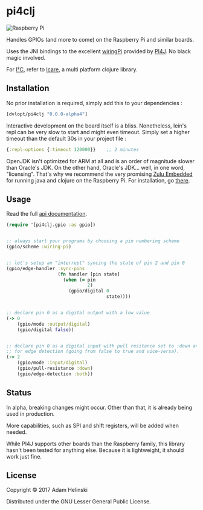 # pi4clj

![Raspberry Pi](http://i.imgur.com/FeW5Q.png)

Handles GPIOs (and more to come) on the Raspberry Pi and similar boards.

Uses the JNI bindings to the excellent [wiringPi](http://www.wiringpi.com)
provided by [PI4J](http://www.pi4j.com). No black magic involved.

For [I²C](https://en.wikipedia.org/wiki/I%C2%B2C), refer to
[Icare](https://github.com/dvlopt/icare), a multi platform clojure library.

## Installation

No prior installation is required, simply add this to your dependencies :
```clj
[dvlopt/pi4clj "0.0.0-alpha4"]
```

Interactive development on the board itself is a bliss. Nonetheless, lein's repl can be very slow
to start and might even timeout. Simply set a higher timeout than the default 30s in your project file :
```clj
{:repl-options {:timeout 120000}}    ;; 2 minutes
```

OpenJDK isn't optimized for ARM at all and is an order of magnitude slower than Oracle's JDK. On
the other hand, Oracle's JDK... well, in one word, "licensing". That's why we recommend the very
promising [Zulu Embedded](https://www.azul.com/products/zulu-embedded/) for running java and clojure
on the Raspberry Pi. For installation, go [there](https://blog.benjamin-cabe.com/2016/04/05/installing-the-zulu-open-source-java-virtual-machine-on-raspberry-pi).

## Usage

Read the full [api documentation](https://dvlopt.github.io/doc/pi4clj).

```clj
(require '[pi4clj.gpio :as gpio])


;; always start your programs by choosing a pin numbering scheme
(gpio/scheme :wiring-pi)


;; let's setup an "interrupt" syncing the state of pin 2 and pin 0
(gpio/edge-handler :sync-pins
                   (fn handler [pin state]
                     (when (= pin
                              2)
                       (gpio/digital 0
                                     state))))


;; declare pin 0 as a digital output with a low value
(-> 0
    (gpio/mode :output/digital)
    (gpio/digital false))


;; declare pin 0 as a digital input with pull resitance set to :down and monitored
;; for edge detection (going from false to true and vice-versa).
(-> 2
    (gpio/mode :input/digital)
    (gpio/pull-resistance :down)
    (gpio/edge-detection :both))
```

## Status

In alpha, breaking changes might occur. Other than that, it is already being used in production.

More capabilities, such as SPI and shift registers, will be added when needed.

While PI4J supports other boards than the Raspberry family, this library hasn't been tested for
anything else. Because it is lightweight, it should work just fine.

## License

Copyright © 2017 Adam Helinski

Distributed under the GNU Lesser General Public License.
